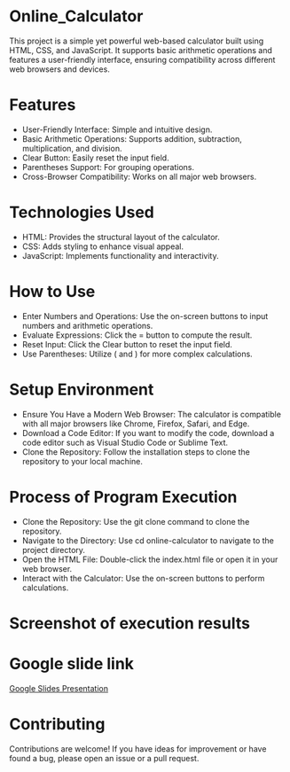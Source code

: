 # Online_Calculator

This project is a simple yet powerful web-based calculator built using HTML, CSS, and JavaScript. It supports basic arithmetic operations and features a user-friendly interface, ensuring compatibility across different web browsers and devices.


# Features
 - User-Friendly Interface: Simple and intuitive design.
 - Basic Arithmetic Operations: Supports addition, subtraction, multiplication, and division.
 - Clear Button: Easily reset the input field.
 - Parentheses Support: For grouping operations.
 - Cross-Browser Compatibility: Works on all major web browsers.

# Technologies Used
- HTML: Provides the structural layout of the calculator.
- CSS: Adds styling to enhance visual appeal.
- JavaScript: Implements functionality and interactivity.


# How to Use
- Enter Numbers and Operations: Use the on-screen buttons to input numbers and arithmetic operations.
- Evaluate Expressions: Click the = button to compute the result.
- Reset Input: Click the Clear button to reset the input field.
- Use Parentheses: Utilize ( and ) for more complex calculations.

# Setup Environment
- Ensure You Have a Modern Web Browser: The calculator is compatible with all major browsers like Chrome, Firefox, Safari, and Edge.
- Download a Code Editor: If you want to modify the code, download a code editor such as Visual Studio Code or Sublime Text.
- Clone the Repository: Follow the installation steps to clone the repository to your local machine.

# Process of Program Execution
- Clone the Repository: Use the git clone command to clone the repository.
- Navigate to the Directory: Use cd online-calculator to navigate to the project directory.
- Open the HTML File: Double-click the index.html file or open it in your web browser.
- Interact with the Calculator: Use the on-screen buttons to perform calculations.

# Screenshot of execution results

# Google slide link

[Google Slides Presentation](https://docs.google.com/presentation/d/1mbfNy2Mmozv5_DMbnOAc3NCQ6-22h3lF8FSm3z8xDBk/edit?usp=sharing)

# Contributing
Contributions are welcome! If you have ideas for improvement or have found a bug, please open an issue or a pull request.
